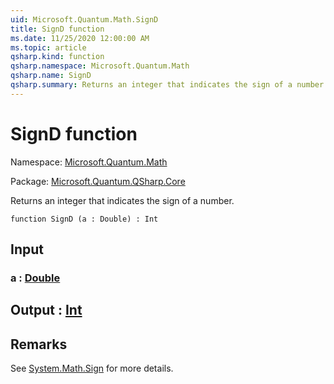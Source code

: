```yaml
---
uid: Microsoft.Quantum.Math.SignD
title: SignD function
ms.date: 11/25/2020 12:00:00 AM
ms.topic: article
qsharp.kind: function
qsharp.namespace: Microsoft.Quantum.Math
qsharp.name: SignD
qsharp.summary: Returns an integer that indicates the sign of a number.
---
```


# SignD function

Namespace: [Microsoft.Quantum.Math](xref:Microsoft.Quantum.Math)

Package: [Microsoft.Quantum.QSharp.Core](https://nuget.org/packages/Microsoft.Quantum.QSharp.Core)


Returns an integer that indicates the sign of a number.

```qsharp
function SignD (a : Double) : Int
```


## Input

### a : [Double](xref:microsoft.quantum.user-guide.language.types)





## Output : [Int](xref:microsoft.quantum.user-guide.language.types)



## Remarks

See [System.Math.Sign](https://docs.microsoft.com/dotnet/api/system.math.sign) for more details.